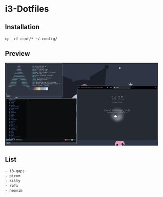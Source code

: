# i3-Dotfiles

## Installation
`cp -rf conf/* ~/.config/`

## Preview
![Prev](assets/dpreview.png)


## List
    - i3-gaps
    - picom
    - kitty
    - rofi
    - neovim
